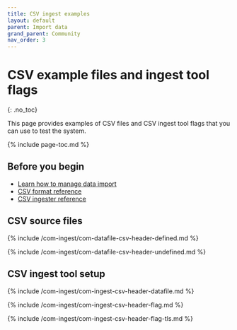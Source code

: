 ```yaml
---
title: CSV ingest examples
layout: default
parent: Import data
grand_parent: Community
nav_order: 3
---
```


# CSV example files and ingest tool flags
{: .no_toc}

This page provides examples of CSV files and CSV ingest tool flags that you can use to test the system.

{% include page-toc.md %}

## Before you begin

* [Learn how to manage data import](/docs/community/com-ingest/com-ingest-manage)
* [CSV format reference](/docs/community/com-ingest/com-datafile-ref-csv)
* [CSV ingester reference](/docs/community/com-ingest/com-ingest-ref-csv)

## CSV source files

{% include /com-ingest/com-datafile-csv-header-defined.md %}

{% include /com-ingest/com-datafile-csv-header-undefined.md %}

## CSV ingest tool setup

{% include /com-ingest/com-ingest-csv-header-datafile.md %}

{% include /com-ingest/com-ingest-csv-header-flag.md %}

{% include /com-ingest/com-ingest-csv-header-flag-tls.md %}

